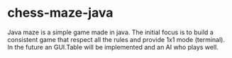 # chess-maze-java

Java maze is a simple game made in java. The initial focus is to build a consistent
game that respect all the rules and provide 1x1 mode (terminal).
In the future an GUI.Table will be implemented and an AI who plays well.
